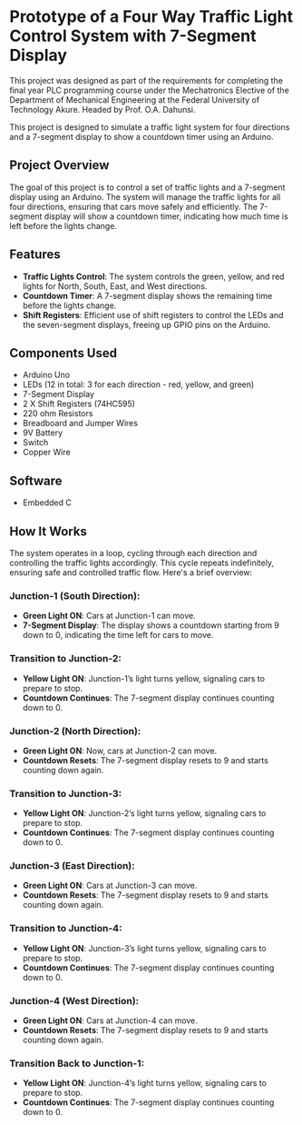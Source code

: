 # **Prototype of a Four Way Traffic Light Control System with 7-Segment Display**

This project was designed as part of the requirements for completing the final year PLC programming course under the Mechatronics Elective of the Department of Mechanical Engineering at the Federal University of Technology Akure. Headed by Prof. O.A. Dahunsi.

This project is designed to simulate a traffic light system for four directions and a 7-segment display to show a countdown timer using an Arduino.

## **Project Overview**

The goal of this project is to control a set of traffic lights and a 7-segment display using an Arduino. The system will manage the traffic lights for all four directions, ensuring that cars move safely and efficiently. The 7-segment display will show a countdown timer, indicating how much time is left before the lights change.

## **Features**

- **Traffic Lights Control**: The system controls the green, yellow, and red lights for North, South, East, and West directions.
- **Countdown Timer**: A 7-segment display shows the remaining time before the lights change.
- **Shift Registers**: Efficient use of shift registers to control the LEDs and the seven-segment displays, freeing up GPIO pins on the Arduino.

## **Components Used**

- Arduino Uno
- LEDs (12 in total: 3 for each direction - red, yellow, and green)
- 7-Segment Display
- 2 X Shift Registers (74HC595)
- 220 ohm Resistors
- Breadboard and Jumper Wires
- 9V Battery
- Switch
- Copper Wire

## **Software**

- Embedded C

## **How It Works**

The system operates in a loop, cycling through each direction and controlling the traffic lights accordingly. This cycle repeats indefinitely, ensuring safe and controlled traffic flow. Here's a brief overview:

### **Junction-1 (South Direction):**
- **Green Light ON**: Cars at Junction-1 can move.
- **7-Segment Display**: The display shows a countdown starting from 9 down to 0, indicating the time left for cars to move.

### **Transition to Junction-2:**
- **Yellow Light ON**: Junction-1’s light turns yellow, signaling cars to prepare to stop.
- **Countdown Continues**: The 7-segment display continues counting down to 0.

### **Junction-2 (North Direction):**
- **Green Light ON**: Now, cars at Junction-2 can move.
- **Countdown Resets**: The 7-segment display resets to 9 and starts counting down again.

### **Transition to Junction-3:**
- **Yellow Light ON**: Junction-2’s light turns yellow, signaling cars to prepare to stop.
- **Countdown Continues**: The 7-segment display continues counting down to 0.

### **Junction-3 (East Direction):**
- **Green Light ON**: Cars at Junction-3 can move.
- **Countdown Resets**: The 7-segment display resets to 9 and starts counting down again.

### **Transition to Junction-4:**
- **Yellow Light ON**: Junction-3’s light turns yellow, signaling cars to prepare to stop.
- **Countdown Continues**: The 7-segment display continues counting down to 0.

### **Junction-4 (West Direction):**
- **Green Light ON**: Cars at Junction-4 can move.
- **Countdown Resets**: The 7-segment display resets to 9 and starts counting down again.

### **Transition Back to Junction-1:**
- **Yellow Light ON**: Junction-4’s light turns yellow, signaling cars to prepare to stop.
- **Countdown Continues**: The 7-segment display continues counting down to 0.
